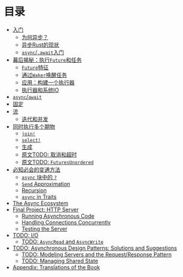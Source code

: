 # 目录

- [入门](01_getting_started/01_chapter.md)
  - [为何异步？](01_getting_started/02_why_async.md)
  - [异步Rust的现状](01_getting_started/03_state_of_async_rust.md)
  - [`async`/`.await`入门](01_getting_started/04_async_await_primer.md)
- [幕后揭秘：执行`Future`和任务](02_execution/01_chapter.md)
  - [`Future`特征](02_execution/02_future.md)
  - [通过`Waker`唤醒任务](02_execution/03_wakeups.md)
  - [应用：构建一个执行器](02_execution/04_executor.md)
  - [执行器和系统IO](02_execution/05_io.md)
- [`async`/`await`](03_async_await/01_chapter.md)
- [固定](04_pinning/01_chapter.md)
- [流](05_streams/01_chapter.md)
  - [迭代和并发](05_streams/02_iteration_and_concurrency.md)
- [同时执行多个期物](06_multiple_futures/01_chapter.md)
  - [`join!`](06_multiple_futures/02_join.md)
  - [`select!`](06_multiple_futures/03_select.md)
  - [生成](06_multiple_futures/04_spawning.md)
  - [原文TODO: 取消和超时]()
  - [原文TODO: `FuturesUnordered`]()
- [必知必会的变通方法](07_workarounds/01_chapter.md)
  - [`async` 块中的 `?`](07_workarounds/02_err_in_async_blocks.md)
  - [`Send` Approximation](07_workarounds/03_send_approximation.md)
  - [Recursion](07_workarounds/04_recursion.md)
  - [`async` in Traits](07_workarounds/05_async_in_traits.md)
- [The Async Ecosystem](08_ecosystem/00_chapter.md)
- [Final Project: HTTP Server](09_example/00_intro.md)
  - [Running Asynchronous Code](09_example/01_running_async_code.md)
  - [Handling Connections Concurrently](09_example/02_handling_connections_concurrently.md)
  - [Testing the Server](09_example/03_tests.md)
- [TODO: I/O]()
  - [TODO: `AsyncRead` and `AsyncWrite`]()
- [TODO: Asynchronous Design Patterns: Solutions and Suggestions]()
  - [TODO: Modeling Servers and the Request/Response Pattern]()
  - [TODO: Managing Shared State]()
- [Appendix: Translations of the Book](12_appendix/01_translations.md)

